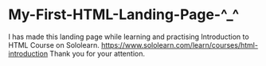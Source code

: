 # My-First-HTML-Landing-Page-^_^
I has made this landing page while learning and practising Introduction to HTML Course on Sololearn.
https://www.sololearn.com/learn/courses/html-introduction
Thank you for your attention.
